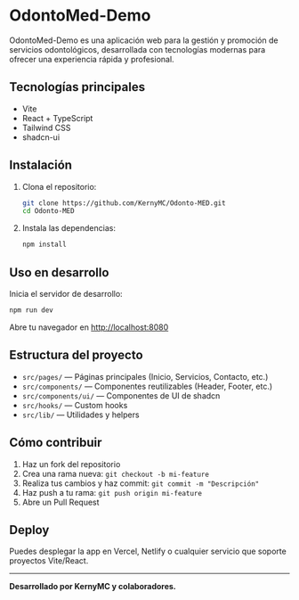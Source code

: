 # OdontoMed-Demo

OdontoMed-Demo es una aplicación web para la gestión y promoción de servicios odontológicos, desarrollada con tecnologías modernas para ofrecer una experiencia rápida y profesional.

## Tecnologías principales
- Vite
- React + TypeScript
- Tailwind CSS
- shadcn-ui

## Instalación

1. Clona el repositorio:
   ```sh
   git clone https://github.com/KernyMC/Odonto-MED.git
   cd Odonto-MED
   ```
2. Instala las dependencias:
   ```sh
   npm install
   ```

## Uso en desarrollo

Inicia el servidor de desarrollo:
```sh
npm run dev
```
Abre tu navegador en [http://localhost:8080](http://localhost:8080)

## Estructura del proyecto
- `src/pages/` — Páginas principales (Inicio, Servicios, Contacto, etc.)
- `src/components/` — Componentes reutilizables (Header, Footer, etc.)
- `src/components/ui/` — Componentes de UI de shadcn
- `src/hooks/` — Custom hooks
- `src/lib/` — Utilidades y helpers

## Cómo contribuir
1. Haz un fork del repositorio
2. Crea una rama nueva: `git checkout -b mi-feature`
3. Realiza tus cambios y haz commit: `git commit -m "Descripción"`
4. Haz push a tu rama: `git push origin mi-feature`
5. Abre un Pull Request

## Deploy
Puedes desplegar la app en Vercel, Netlify o cualquier servicio que soporte proyectos Vite/React.

---

**Desarrollado por KernyMC y colaboradores.**
